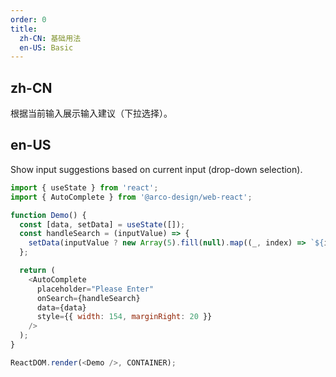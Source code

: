 ```yaml
---
order: 0
title:
  zh-CN: 基础用法
  en-US: Basic
---
```


## zh-CN

根据当前输入展示输入建议（下拉选择）。

## en-US

Show input suggestions based on current input (drop-down selection).

```js
import { useState } from 'react';
import { AutoComplete } from '@arco-design/web-react';

function Demo() {
  const [data, setData] = useState([]);
  const handleSearch = (inputValue) => {
    setData(inputValue ? new Array(5).fill(null).map((_, index) => `${inputValue}_${index}`) : []);
  };

  return (
    <AutoComplete
      placeholder="Please Enter"
      onSearch={handleSearch}
      data={data}
      style={{ width: 154, marginRight: 20 }}
    />
  );
}

ReactDOM.render(<Demo />, CONTAINER);
```
